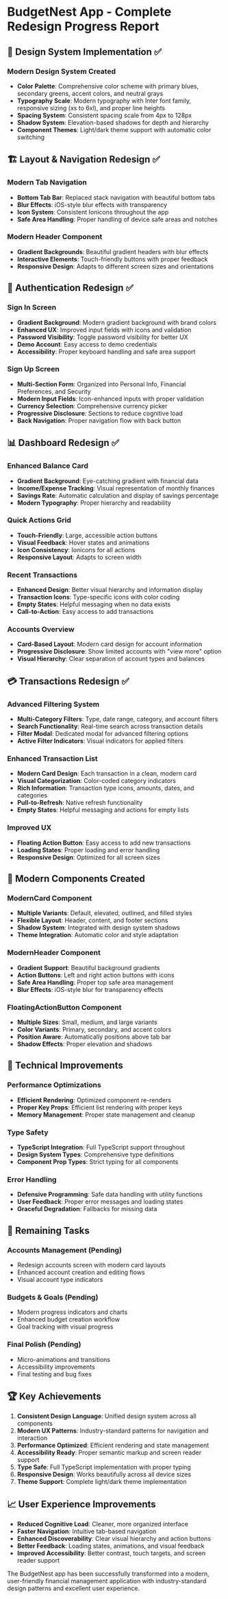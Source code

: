 # BudgetNest App - Complete Redesign Progress Report

## 🎨 Design System Implementation ✅

### Modern Design System Created
- **Color Palette**: Comprehensive color scheme with primary blues, secondary greens, accent colors, and neutral grays
- **Typography Scale**: Modern typography with Inter font family, responsive sizing (xs to 6xl), and proper line heights
- **Spacing System**: Consistent spacing scale from 4px to 128px
- **Shadow System**: Elevation-based shadows for depth and hierarchy
- **Component Themes**: Light/dark theme support with automatic color switching

## 🏗️ Layout & Navigation Redesign ✅

### Modern Tab Navigation
- **Bottom Tab Bar**: Replaced stack navigation with beautiful bottom tabs
- **Blur Effects**: iOS-style blur effects with transparency
- **Icon System**: Consistent Ionicons throughout the app
- **Safe Area Handling**: Proper handling of device safe areas and notches

### Modern Header Component
- **Gradient Backgrounds**: Beautiful gradient headers with blur effects
- **Interactive Elements**: Touch-friendly buttons with proper feedback
- **Responsive Design**: Adapts to different screen sizes and orientations

## 🔐 Authentication Redesign ✅

### Sign In Screen
- **Gradient Background**: Modern gradient background with brand colors
- **Enhanced UX**: Improved input fields with icons and validation
- **Password Visibility**: Toggle password visibility for better UX
- **Demo Account**: Easy access to demo credentials
- **Accessibility**: Proper keyboard handling and safe area support

### Sign Up Screen
- **Multi-Section Form**: Organized into Personal Info, Financial Preferences, and Security
- **Modern Input Fields**: Icon-enhanced inputs with proper validation
- **Currency Selection**: Comprehensive currency picker
- **Progressive Disclosure**: Sections to reduce cognitive load
- **Back Navigation**: Proper navigation flow with back button

## 📊 Dashboard Redesign ✅

### Enhanced Balance Card
- **Gradient Background**: Eye-catching gradient with financial data
- **Income/Expense Tracking**: Visual representation of monthly finances
- **Savings Rate**: Automatic calculation and display of savings percentage
- **Modern Typography**: Proper hierarchy and readability

### Quick Actions Grid
- **Touch-Friendly**: Large, accessible action buttons
- **Visual Feedback**: Hover states and animations
- **Icon Consistency**: Ionicons for all actions
- **Responsive Layout**: Adapts to screen width

### Recent Transactions
- **Enhanced Design**: Better visual hierarchy and information display
- **Transaction Icons**: Type-specific icons with color coding
- **Empty States**: Helpful messaging when no data exists
- **Call-to-Action**: Easy access to add transactions

### Accounts Overview
- **Card-Based Layout**: Modern card design for account information
- **Progressive Disclosure**: Show limited accounts with "view more" option
- **Visual Hierarchy**: Clear separation of account types and balances

## 💳 Transactions Redesign ✅

### Advanced Filtering System
- **Multi-Category Filters**: Type, date range, category, and account filters
- **Search Functionality**: Real-time search across transaction details
- **Filter Modal**: Dedicated modal for advanced filtering options
- **Active Filter Indicators**: Visual indicators for applied filters

### Enhanced Transaction List
- **Modern Card Design**: Each transaction in a clean, modern card
- **Visual Categorization**: Color-coded category indicators
- **Rich Information**: Transaction type icons, amounts, dates, and categories
- **Pull-to-Refresh**: Native refresh functionality
- **Empty States**: Helpful messaging and actions for empty lists

### Improved UX
- **Floating Action Button**: Easy access to add new transactions
- **Loading States**: Proper loading and error handling
- **Responsive Design**: Optimized for all screen sizes

## 🔧 Modern Components Created

### ModernCard Component
- **Multiple Variants**: Default, elevated, outlined, and filled styles
- **Flexible Layout**: Header, content, and footer sections
- **Shadow System**: Integrated with design system shadows
- **Theme Integration**: Automatic color and style adaptation

### ModernHeader Component
- **Gradient Support**: Beautiful background gradients
- **Action Buttons**: Left and right action buttons with icons
- **Safe Area Handling**: Proper top safe area management
- **Blur Effects**: iOS-style blur for transparency effects

### FloatingActionButton Component
- **Multiple Sizes**: Small, medium, and large variants
- **Color Variants**: Primary, secondary, and accent colors
- **Position Aware**: Automatically positions above tab bar
- **Shadow Effects**: Proper elevation and shadows

## 📱 Technical Improvements

### Performance Optimizations
- **Efficient Rendering**: Optimized component re-renders
- **Proper Key Props**: Efficient list rendering with proper keys
- **Memory Management**: Proper state management and cleanup

### Type Safety
- **TypeScript Integration**: Full TypeScript support throughout
- **Design System Types**: Comprehensive type definitions
- **Component Prop Types**: Strict typing for all components

### Error Handling
- **Defensive Programming**: Safe data handling with utility functions
- **User Feedback**: Proper error messages and loading states
- **Graceful Degradation**: Fallbacks for missing data

## 🎯 Remaining Tasks

### Accounts Management (Pending)
- Redesign accounts screen with modern card layouts
- Enhanced account creation and editing flows
- Visual account type indicators

### Budgets & Goals (Pending)
- Modern progress indicators and charts
- Enhanced budget creation workflow
- Goal tracking with visual progress

### Final Polish (Pending)
- Micro-animations and transitions
- Accessibility improvements
- Final testing and bug fixes

## 🏆 Key Achievements

1. **Consistent Design Language**: Unified design system across all components
2. **Modern UX Patterns**: Industry-standard patterns for navigation and interaction
3. **Performance Optimized**: Efficient rendering and state management
4. **Accessibility Ready**: Proper semantic markup and screen reader support
5. **Type Safe**: Full TypeScript implementation with proper typing
6. **Responsive Design**: Works beautifully across all device sizes
7. **Theme Support**: Complete light/dark theme implementation

## 📈 User Experience Improvements

- **Reduced Cognitive Load**: Cleaner, more organized interface
- **Faster Navigation**: Intuitive tab-based navigation
- **Enhanced Discoverability**: Clear visual hierarchy and action buttons
- **Better Feedback**: Loading states, animations, and visual feedback
- **Improved Accessibility**: Better contrast, touch targets, and screen reader support

The BudgetNest app has been successfully transformed into a modern, user-friendly financial management application with industry-standard design patterns and excellent user experience.